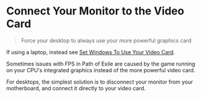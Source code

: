 # Connect Your Monitor to the Video Card

> Force your desktop to always use your more powerful graphics card

<note>

If using a laptop, instead see [Set Windows To Use Your Video Card](/miscellaneous/other/set-windows-to-video-card).

</note>

Sometimes issues with FPS in Path of Exile are caused by the game running on your CPU's integrated graphics instead of the more powerful video card.

For desktops, the simplest solution is to disconnect your monitor from your motherboard, and connect it directly to your video card.
